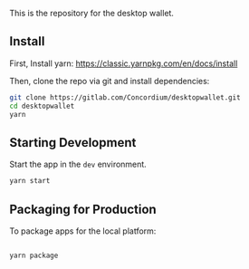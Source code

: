 This is the repository for the desktop wallet.

## Install

First, Install yarn: https://classic.yarnpkg.com/en/docs/install

Then, clone the repo via git and install dependencies:

```bash
git clone https://gitlab.com/Concordium/desktopwallet.git
cd desktopwallet
yarn
```

## Starting Development

Start the app in the `dev` environment.

```bash
yarn start
```

## Packaging for Production

To package apps for the local platform:

```bash

yarn package
```
